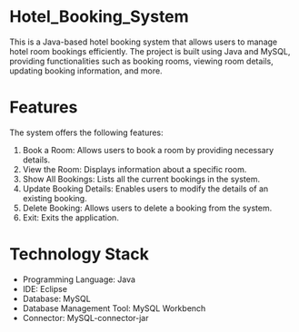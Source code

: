 # Hotel_Booking_System
This is a Java-based hotel booking system that allows users to manage hotel room bookings efficiently. The project is built using Java and MySQL, providing functionalities such as booking rooms, viewing room details, updating booking information, and more.

# Features
The system offers the following features:

1. Book a Room: Allows users to book a room by providing necessary details.
2. View the Room: Displays information about a specific room.
3. Show All Bookings: Lists all the current bookings in the system.
4. Update Booking Details: Enables users to modify the details of an existing booking.
5. Delete Booking: Allows users to delete a booking from the system.
6. Exit: Exits the application.
   
# Technology Stack
- Programming Language: Java
- IDE: Eclipse
- Database: MySQL
- Database Management Tool: MySQL Workbench
- Connector: MySQL-connector-jar
